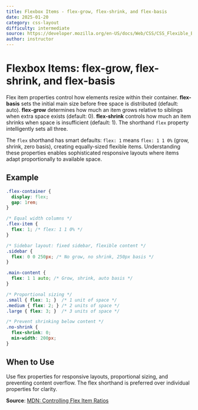 ```yaml
---
title: Flexbox Items - flex-grow, flex-shrink, and flex-basis
date: 2025-01-20
category: css-layout
difficulty: intermediate
source: https://developer.mozilla.org/en-US/docs/Web/CSS/CSS_Flexible_Box_Layout/Controlling_Ratios_of_Flex_Items
author: instructor
---
```


# Flexbox Items: flex-grow, flex-shrink, and flex-basis

Flex item properties control how elements resize within their container. **flex-basis** sets the initial main size before free space is distributed (default: auto). **flex-grow** determines how much an item grows relative to siblings when extra space exists (default: 0). **flex-shrink** controls how much an item shrinks when space is insufficient (default: 1). The shorthand `flex` property intelligently sets all three.

The `flex` shorthand has smart defaults: `flex: 1` means `flex: 1 1 0%` (grow, shrink, zero basis), creating equally-sized flexible items. Understanding these properties enables sophisticated responsive layouts where items adapt proportionally to available space.

## Example

```css
.flex-container {
  display: flex;
  gap: 1rem;
}

/* Equal width columns */
.flex-item {
  flex: 1; /* flex: 1 1 0% */
}

/* Sidebar layout: fixed sidebar, flexible content */
.sidebar {
  flex: 0 0 250px; /* No grow, no shrink, 250px basis */
}

.main-content {
  flex: 1 1 auto; /* Grow, shrink, auto basis */
}

/* Proportional sizing */
.small { flex: 1; }  /* 1 unit of space */
.medium { flex: 2; } /* 2 units of space */
.large { flex: 3; }  /* 3 units of space */

/* Prevent shrinking below content */
.no-shrink {
  flex-shrink: 0;
  min-width: 200px;
}
```

## When to Use

Use flex properties for responsive layouts, proportional sizing, and preventing content overflow. The flex shorthand is preferred over individual properties for clarity.

**Source**: [MDN: Controlling Flex Item Ratios](https://developer.mozilla.org/en-US/docs/Web/CSS/CSS_Flexible_Box_Layout/Controlling_Ratios_of_Flex_Items)
